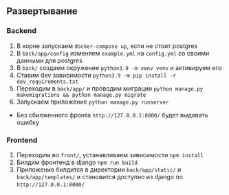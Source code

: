## Развертывание
### Backend
1) В корне запускаем `docker-compose up`, если не стоит postgres
2) В `back/app/config` изменяем `example.yml` на `config.yml` со своими данными для postgres
3) В `back/` создаем окружение `python3.9 -m venv venv` и активируем его
4) Ставим dev зависимости `python3.9 -m pip install -r dev_requirements.txt`
5) Переходим в `back/app/` и проводим миграции `python manage.py makemigrations && python manage.py migrate`
6) Запускаем приложение `python manage.py runserver`
* Без сбилженного фронта `http://127.0.0.1:8000/` будет выдавать ошибку

### Frontend
1) Переходим во `front/`, устанавливаем зависимости `npm install`
2) Билдим фронтенд в django `npm run build`
3) Приложение билдится в директории `back/app/static/` и `back/app/templates/`
и становится доступно из django по `http://127.0.0.1:8000/`

